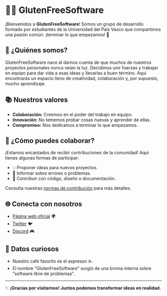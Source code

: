 # 👨‍💻 GlutenFreeSoftware

¡Bienvenidos a **GlutenFreeSoftware**! Somos un grupo de desarrollo formado por estudiantes de la Universidad del País Vasco que compartimos una pasión común: ¡terminar lo que empezamos! 🚀

## 🌟 ¿Quiénes somos?

GlutenFreeSoftware nace al darnos cuenta de que muchos de nuestros proyectos personales nunca veían la luz. Decidimos unir fuerzas y trabajar en equipo para dar vida a esas ideas y llevarlas a buen término. Aquí encontrarás un espacio lleno de creatividad, colaboración y, por supuesto, mucho aprendizaje.

## 📚 Nuestros valores

- **Colaboración:** Creemos en el poder del trabajo en equipo.
- **Innovación:** No tememos probar cosas nuevas y aprender de ellas.
- **Compromiso:** Nos dedicamos a terminar lo que empezamos.

## 🤝 ¿Cómo puedes colaborar?

¡Estamos encantados de recibir contribuciones de la comunidad! Aquí tienes algunas formas de participar:

- 💡 Proponer ideas para nuevos proyectos.
- 🐛 Informar sobre errores o problemas.
- 🔧 Contribuir con código, diseño o documentación.

Consulta nuestras [normas de contribución](https://github.com/GlutenFreeSoftware/.github/blob/main/CONTRIBUTING.md) para más detalles.

## 🌐 Conecta con nosotros

- [Página web oficial](https://glutenfreesoftware.com) 🌍
- [Twitter](https://twitter.com/glutenfreesw) 🐦
- [Discord](https://discord.gg/glutenfreesw) 🎮

## 🎉 Datos curiosos

- Nuestro café favorito es el espresso ☕.
- El nombre "GlutenFreeSoftware" surgió de una broma interna sobre "software libre de problemas".

---

✨ **¡Gracias por visitarnos! Juntos podemos transformar ideas en realidad.**
